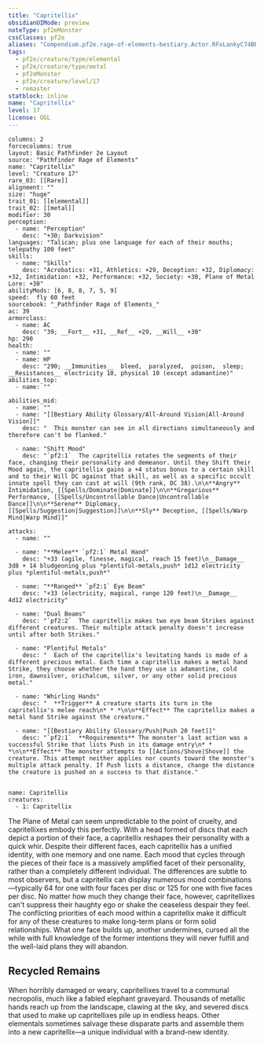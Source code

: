 ```yaml
---
title: "Capritellix"
obsidianUIMode: preview
noteType: pf2eMonster
cssClasses: pf2e
aliases: "Compendium.pf2e.rage-of-elements-bestiary.Actor.RFxLankyC74BEY03" 
tags:
  - pf2e/creature/type/elemental
  - pf2e/creature/type/metal
  - pf2eMonster
  - pf2e/creature/level/17
  - remaster
statblock: inline
name: "Capritellix"
level: 17
license: OGL
---
```


```statblock
columns: 2
forcecolumns: true
layout: Basic Pathfinder 2e Layout
source: "Pathfinder Rage of Elements"
name: "Capritellix"
level: "Creature 17"
rare_03: [[Rare]]
alignment: ""
size: "huge"
trait_01: [[elemental]]
trait_02: [[metal]]
modifier: 30
perception:
  - name: "Perception"
    desc: "+30; Darkvision"
languages: "Talican; plus one language for each of their mouths; telepathy 100 feet"
skills:
  - name: "Skills"
    desc: "Acrobatics: +31, Athletics: +29, Deception: +32, Diplomacy: +32, Intimidation: +32, Performance: +32, Society: +30, Plane of Metal Lore: +30"
abilityMods: [6, 8, 8, 7, 5, 9]
speed:  fly 60 feet
sourcebook: "_Pathfinder Rage of Elements_"
ac: 39
armorclass:
  - name: AC
    desc: "39; __Fort__ +31, __Ref__ +29, __Will__ +30"
hp: 290
health:
  - name: ""
  - name: HP
    desc: "290; __Immunities__  bleed,  paralyzed,  poison,  sleep; __Resistances__ electricity 10, physical 10 (except adamantine)"
abilities_top:
  - name: ""

abilities_mid:
  - name: ""
  - name: "[[Bestiary Ability Glossary/All-Around Vision|All-Around Vision]]"
    desc: "  This monster can see in all directions simultaneously and therefore can't be flanked."

  - name: "Shift Mood"
    desc: "`pf2:1`  The capritellix rotates the segments of their face, changing their personality and demeanor. Until they Shift their Mood again, the capritellix gains a +4 status bonus to a certain skill and to their Will DC against that skill, as well as a specific occult innate spell they can cast at will (9th rank, DC 38).\n\n**Angry** Intimidation, [[Spells/Dominate|Dominate]]\n\n**Gregarious** Performance, [[Spells/Uncontrollable Dance|Uncontrollable Dance]]\n\n**Serene** Diplomacy, [[Spells/Suggestion|Suggestion]]\n\n**Sly** Deception, [[Spells/Warp Mind|Warp Mind]]"

attacks:
  - name: ""

  - name: "**Melee** `pf2:1` Metal Hand"
    desc: "+33 (agile, finesse, magical, reach 15 feet)\n__Damage__  3d8 + 14 bludgeoning plus *plentiful-metals,push* 1d12 electricity plus *plentiful-metals,push*"

  - name: "**Ranged** `pf2:1` Eye Beam"
    desc: "+33 (electricity, magical, range 120 feet)\n__Damage__  4d12 electricity"

  - name: "Dual Beams"
    desc: "`pf2:2`  The capritellix makes two eye beam Strikes against different creatures. Their multiple attack penalty doesn't increase until after both Strikes."

  - name: "Plentiful Metals"
    desc: "  Each of the capritellix's levitating hands is made of a different precious metal. Each time a capritellix makes a metal hand Strike, they choose whether the hand they use is adamantine, cold iron, dawnsilver, orichalcum, silver, or any other solid precious metal."

  - name: "Whirling Hands"
    desc: "  **Trigger** A creature starts its turn in the capritellix's melee reach\n* * *\n\n**Effect** The capritellix makes a metal hand Strike against the creature."

  - name: "[[Bestiary Ability Glossary/Push|Push 20 feet]]"
    desc: "`pf2:1`  **Requirements** The monster's last action was a successful Strike that lists Push in its damage entry\n* * *\n\n**Effect** The monster attempts to [[Actions/Shove|Shove]] the creature. This attempt neither applies nor counts toward the monster's multiple attack penalty. If Push lists a distance, change the distance the creature is pushed on a success to that distance."
 
```

```encounter-table
name: Capritellix
creatures:
  - 1: Capritellix
```



The Plane of Metal can seem unpredictable to the point of cruelty, and capritellixes embody this perfectly. With a head formed of discs that each depict a portion of their face, a capritellix reshapes their personality with a quick whir. Despite their different faces, each capritellix has a unified identity, with one memory and one name. Each mood that cycles through the pieces of their face is a massively amplified facet of their personality, rather than a completely different individual. The differences are subtle to most observers, but a capritellix can display numerous mood combinations—typically 64 for one with four faces per disc or 125 for one with five faces per disc. No matter how much they change their face, however, capritellixes can't suppress their haughty ego or shake the ceaseless despair they feel. The conflicting priorities of each mood within a capritellix make it difficult for any of these creatures to make long-term plans or form solid relationships. What one face builds up, another undermines, cursed all the while with full knowledge of the former intentions they will never fulfill and the well-laid plans they will abandon.

## Recycled Remains

When horribly damaged or weary, capritellixes travel to a communal necropolis, much like a fabled elephant graveyard. Thousands of metallic hands reach up from the landscape, clawing at the sky, and severed discs that used to make up capritellixes pile up in endless heaps. Other elementals sometimes salvage these disparate parts and assemble them into a new capritellix—a unique individual with a brand-new identity.
